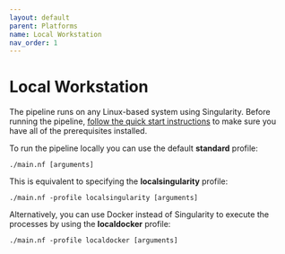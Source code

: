 ```yaml
---
layout: default
parent: Platforms
name: Local Workstation
nav_order: 1
---
```


# Local Workstation

The pipeline runs on any Linux-based system using Singularity. Before running the pipeline, [follow the quick start instructions](../QuickStart.html) to make sure you have all of the prerequisites installed.

To run the pipeline locally you can use the default **standard** profile:

    ./main.nf [arguments]

This is equivalent to specifying the **localsingularity** profile:

    ./main.nf -profile localsingularity [arguments]

Alternatively, you can use Docker instead of Singularity to execute the processes by using the **localdocker** profile:

    ./main.nf -profile localdocker [arguments]

